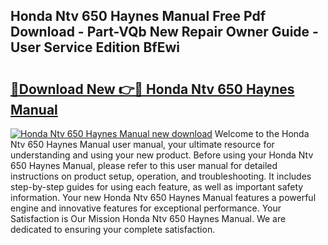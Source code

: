 ## Honda Ntv 650 Haynes Manual Free Pdf Download - Part-VQb New Repair Owner Guide - User Service Edition BfEwi

# <h2><a href="http://bc52980.oget.top/?id=Honda+Ntv+650+Haynes+Manual">🔗Download New 👉🔴 Honda Ntv 650 Haynes Manual</a></h2>

[![Honda Ntv 650 Haynes Manual new download](https://i.imgur.com/5g1atiW.png)](http://bc52980.oget.top/?id=Honda+Ntv+650+Haynes+Manual)
Welcome to the Honda Ntv 650 Haynes Manual user manual, your ultimate resource for understanding and using your new product. Before using your Honda Ntv 650 Haynes Manual, please refer to this user manual for detailed instructions on product setup, operation, and troubleshooting. It includes step-by-step guides for using each feature, as well as important safety information. Your new Honda Ntv 650 Haynes Manual features a powerful engine and innovative features for exceptional performance. Your Satisfaction is Our Mission Honda Ntv 650 Haynes Manual. We are dedicated to ensuring your complete satisfaction.
